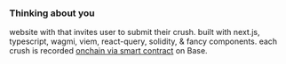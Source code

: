 ### Thinking about you

website with that invites user to submit their crush. built with next.js, typescript, wagmi, viem, react-query, solidity, & fancy components. each crush is recorded [onchain via smart contract](https://basescan.org/address/0x9B3249313741fa8599dfF15455AD2545c36543dB) on Base.
